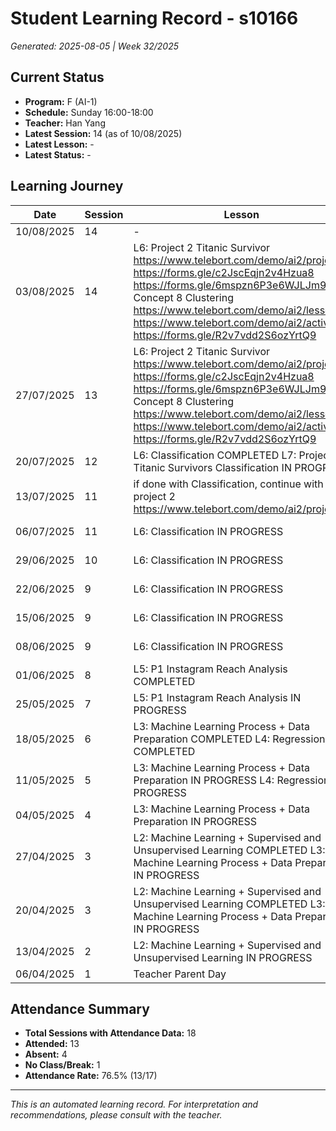 # Student Learning Record - s10166
*Generated: 2025-08-05 | Week 32/2025*

## Current Status
- **Program:** F (AI-1)
- **Schedule:** Sunday 16:00-18:00
- **Teacher:** Han Yang
- **Latest Session:** 14 (as of 10/08/2025)
- **Latest Lesson:** -
- **Latest Status:** -

## Learning Journey
| Date | Session | Lesson | Attendance | Progress |
|------|---------|--------|------------|----------|
| 10/08/2025 | 14 | - | - | - |
| 03/08/2025 | 14 | L6: Project 2 Titanic Survivor https://www.telebort.com/demo/ai2/project/2 https://forms.gle/c2JscEqjn2v4Hzua8  https://forms.gle/6mspzn6P3e6WJLJm9 L7: Concept 8 Clustering https://www.telebort.com/demo/ai2/lesson/8 https://www.telebort.com/demo/ai2/activity/8 https://forms.gle/R2v7vdd2S6ozYrtQ9 | Han Yang | In Progress |
| 27/07/2025 | 13 | L6: Project 2 Titanic Survivor https://www.telebort.com/demo/ai2/project/2 https://forms.gle/c2JscEqjn2v4Hzua8  https://forms.gle/6mspzn6P3e6WJLJm9 L7: Concept 8 Clustering https://www.telebort.com/demo/ai2/lesson/8 https://www.telebort.com/demo/ai2/activity/8 https://forms.gle/R2v7vdd2S6ozYrtQ9 | Soumiya | In Progress |
| 20/07/2025 | 12 | L6: Classification COMPLETED L7: Project 2: Titanic Survivors Classification IN PROGRESS | Han Yang | In Progress |
| 13/07/2025 | 11 | if done with Classification, continue with L6: project 2 https://www.telebort.com/demo/ai2/project/2 | Absent | - |
| 06/07/2025 | 11 | L6: Classification  IN PROGRESS | Han Yang | In Progress |
| 29/06/2025 | 10 | L6: Classification  IN PROGRESS | Han Yang | In Progress |
| 22/06/2025 | 9 | L6: Classification  IN PROGRESS | Absent | In Progress |
| 15/06/2025 | 9 | L6: Classification  IN PROGRESS | Absent | In Progress |
| 08/06/2025 | 9 | L6: Classification  IN PROGRESS | Han Yang | In Progress |
| 01/06/2025 | 8 | L5: P1 Instagram Reach Analysis COMPLETED | Han Yang | Completed |
| 25/05/2025 | 7 | L5: P1 Instagram Reach Analysis IN PROGRESS | Han Yang | In Progress |
| 18/05/2025 | 6 | L3: Machine Learning Process + Data Preparation COMPLETED L4: Regression COMPLETED | Han Yang | Completed |
| 11/05/2025 | 5 | L3: Machine Learning Process + Data Preparation IN PROGRESS L4: Regression IN PROGRESS | Han Yang | In Progress |
| 04/05/2025 | 4 | L3: Machine Learning Process + Data Preparation IN PROGRESS | Han Yang | In Progress |
| 27/04/2025 | 3 | L2: Machine Learning + Supervised and Unsupervised Learning COMPLETED L3: Machine Learning Process + Data Preparation IN PROGRESS | Absent | In Progress |
| 20/04/2025 | 3 | L2: Machine Learning + Supervised and Unsupervised Learning COMPLETED L3: Machine Learning Process + Data Preparation IN PROGRESS | Han Yang | In Progress |
| 13/04/2025 | 2 | L2: Machine Learning + Supervised and Unsupervised Learning IN PROGRESS | Han Yang | In Progress |
| 06/04/2025 | 1 | Teacher Parent Day | No Class | - |

## Attendance Summary
- **Total Sessions with Attendance Data:** 18
- **Attended:** 13
- **Absent:** 4
- **No Class/Break:** 1
- **Attendance Rate:** 76.5% (13/17)

---
*This is an automated learning record. For interpretation and recommendations, please consult with the teacher.*